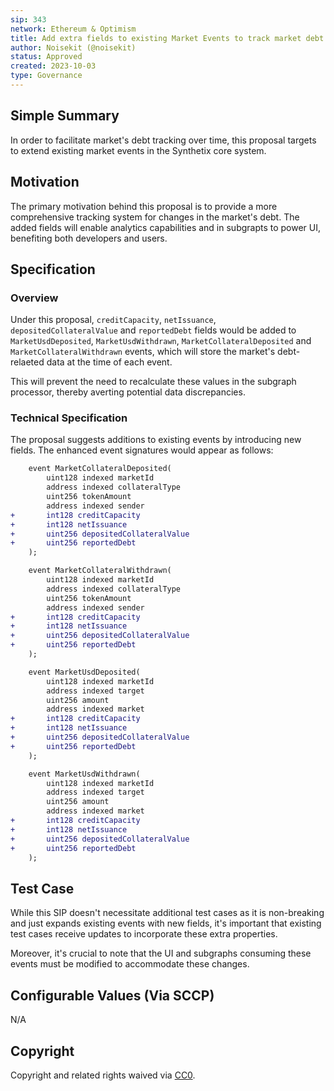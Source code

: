 ```yaml
---
sip: 343
network: Ethereum & Optimism
title: Add extra fields to existing Market Events to track market debt changes
author: Noisekit (@noisekit)
status: Approved
created: 2023-10-03
type: Governance
---
```


## Simple Summary

In order to facilitate market's debt tracking over time, this proposal targets to extend existing market events in the Synthetix core system. 

## Motivation

The primary motivation behind this proposal is to provide a more comprehensive tracking system for changes in the market's debt. The added fields will enable analytics capabilities and in subgrapts to power UI, benefiting both developers and users.

## Specification

### Overview

Under this proposal, `creditCapacity`, `netIssuance`, `depositedCollateralValue` and `reportedDebt` fields would be added to `MarketUsdDeposited`, `MarketUsdWithdrawn`, `MarketCollateralDeposited` and `MarketCollateralWithdrawn` events, which will store the market's debt-relaeted data at the time of each event.

This will prevent the need to recalculate these values in the subgraph processor, thereby averting potential data discrepancies.

### Technical Specification

The proposal suggests additions to existing events by introducing new fields. The enhanced event signatures would appear as follows:

```diff
    event MarketCollateralDeposited(
        uint128 indexed marketId
        address indexed collateralType
        uint256 tokenAmount
        address indexed sender
+       int128 creditCapacity
+       int128 netIssuance
+       uint256 depositedCollateralValue
+       uint256 reportedDebt
    );
```


```diff
    event MarketCollateralWithdrawn(
        uint128 indexed marketId
        address indexed collateralType
        uint256 tokenAmount
        address indexed sender
+       int128 creditCapacity
+       int128 netIssuance
+       uint256 depositedCollateralValue
+       uint256 reportedDebt
    );
```

```diff
    event MarketUsdDeposited(
        uint128 indexed marketId
        address indexed target
        uint256 amount
        address indexed market
+       int128 creditCapacity
+       int128 netIssuance
+       uint256 depositedCollateralValue
+       uint256 reportedDebt
    );
```


```diff
    event MarketUsdWithdrawn(
        uint128 indexed marketId
        address indexed target
        uint256 amount
        address indexed market
+       int128 creditCapacity
+       int128 netIssuance
+       uint256 depositedCollateralValue
+       uint256 reportedDebt
    );
```

## Test Case

While this SIP doesn't necessitate additional test cases as it is non-breaking and just expands existing events with new fields, it's important that existing test cases receive updates to incorporate these extra properties.

Moreover, it's crucial to note that the UI and subgraphs consuming these events must be modified to accommodate these changes.

## Configurable Values (Via SCCP)

N/A

## Copyright

Copyright and related rights waived via [CC0](https://creativecommons.org/publicdomain/zero/1.0/).
